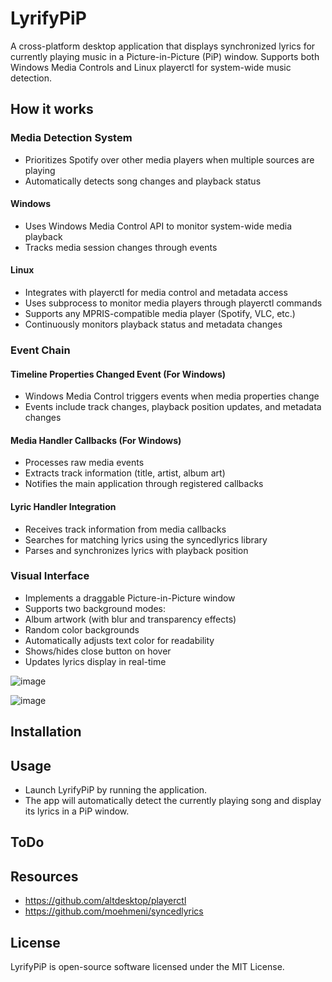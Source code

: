 
# LyrifyPiP

A cross-platform desktop application that displays synchronized lyrics for currently playing music in a Picture-in-Picture (PiP) window. Supports both Windows Media Controls and Linux playerctl for system-wide music detection.

## How it works
### Media Detection System

* Prioritizes Spotify over other media players when multiple sources are playing
* Automatically detects song changes and playback status

#### Windows

* Uses Windows Media Control API to monitor system-wide media playback
* Tracks media session changes through events

#### Linux

* Integrates with playerctl for media control and metadata access
* Uses subprocess to monitor media players through playerctl commands
* Supports any MPRIS-compatible media player (Spotify, VLC, etc.)
* Continuously monitors playback status and metadata changes

### Event Chain
#### Timeline Properties Changed Event (For Windows)
* Windows Media Control triggers events when media properties change
* Events include track changes, playback position updates, and metadata changes

#### Media Handler Callbacks (For Windows)
* Processes raw media events
* Extracts track information (title, artist, album art)
* Notifies the main application through registered callbacks
  
#### Lyric Handler Integration
* Receives track information from media callbacks
* Searches for matching lyrics using the syncedlyrics library
* Parses and synchronizes lyrics with playback position
  
### Visual Interface
* Implements a draggable Picture-in-Picture window
* Supports two background modes:
* Album artwork (with blur and transparency effects)
* Random color backgrounds
* Automatically adjusts text color for readability
* Shows/hides close button on hover
* Updates lyrics display in real-time

![image](https://github.com/user-attachments/assets/0421b284-25d0-47cf-ba07-07c94c464812)

![image](https://github.com/user-attachments/assets/ee54a3bf-fe0f-48ff-ba3e-54d0198a960e)

## Installation

## Usage
- Launch LyrifyPiP by running the application.
- The app will automatically detect the currently playing song and display its lyrics in a PiP window.

## ToDo

## Resources

* https://github.com/altdesktop/playerctl
* https://github.com/moehmeni/syncedlyrics

## License
LyrifyPiP is open-source software licensed under the MIT License.
